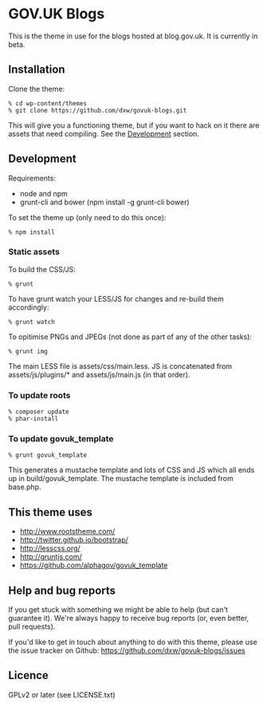 # GOV.UK Blogs

This is the theme in use for the blogs hosted at blog.gov.uk. It is currently in beta.


## Installation

Clone the theme:

    % cd wp-content/themes
    % git clone https://github.com/dxw/govuk-blogs.git

This will give you a functioning theme, but if you want to hack on it there are assets that need compiling. See the [Development](#development) section.


## Development

Requirements:

* node and npm
* grunt-cli and bower (npm install -g grunt-cli bower)

To set the theme up (only need to do this once):

    % npm install


### Static assets

To build the CSS/JS:

    % grunt

To have grunt watch your LESS/JS for changes and re-build them accordingly:

    % grunt watch

To opitimise PNGs and JPEGs (not done as part of any of the other tasks):

    % grunt img

The main LESS file is assets/css/main.less. JS is concatenated from assets/js/plugins/\* and assets/js/main.js (in that order).


### To update roots

    % composer update
    % phar-install


### To update govuk_template

    % grunt govuk_template

This generates a mustache template and lots of CSS and JS which all ends up in build/govuk_template. The mustache template is included from base.php.


## This theme uses

* http://www.rootstheme.com/
* http://twitter.github.io/bootstrap/
* http://lesscss.org/
* http://gruntjs.com/
* https://github.com/alphagov/govuk_template


## Help and bug reports

If you get stuck with something we might be able to help (but can't guarantee it). We're always happy to receive bug reports (or, even better, pull requests).

If you'd like to get in touch about anything to do with this theme, please use the issue tracker on Github: https://github.com/dxw/govuk-blogs/issues


## Licence

GPLv2 or later (see LICENSE.txt)
